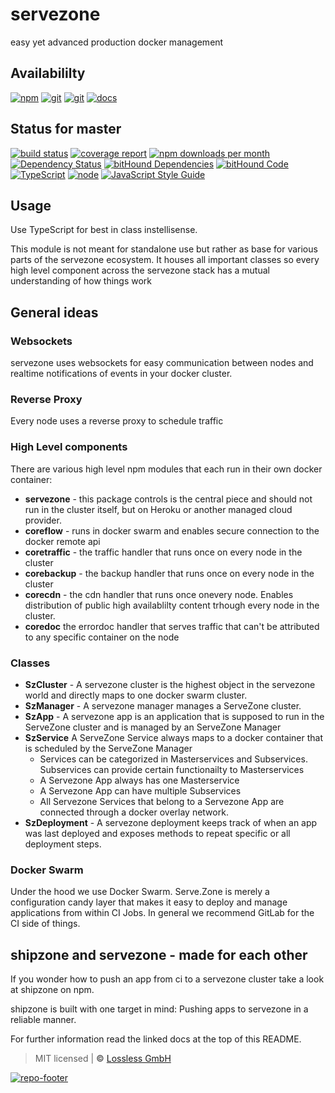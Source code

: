 # servezone
easy yet advanced production docker management

## Availabililty
[![npm](https://servezone.gitlab.io/assets/repo-button-npm.svg)](https://www.npmjs.com/package/servezone)
[![git](https://servezone.gitlab.io/assets/repo-button-git.svg)](https://GitLab.com/servezone/servezone)
[![git](https://servezone.gitlab.io/assets/repo-button-mirror.svg)](https://github.com/servezone/servezone)
[![docs](https://servezone.gitlab.io/assets/repo-button-docs.svg)](https://servezone.gitlab.io/servezone/)

## Status for master
[![build status](https://GitLab.com/servezone/servezone/badges/master/build.svg)](https://GitLab.com/servezone/servezone/commits/master)
[![coverage report](https://GitLab.com/servezone/servezone/badges/master/coverage.svg)](https://GitLab.com/servezone/servezone/commits/master)
[![npm downloads per month](https://img.shields.io/npm/dm/servezone.svg)](https://www.npmjs.com/package/servezone)
[![Dependency Status](https://david-dm.org/servezone/servezone.svg)](https://david-dm.org/servezone/servezone)
[![bitHound Dependencies](https://www.bithound.io/github/servezone/servezone/badges/dependencies.svg)](https://www.bithound.io/github/servezone/servezone/master/dependencies/npm)
[![bitHound Code](https://www.bithound.io/github/servezone/servezone/badges/code.svg)](https://www.bithound.io/github/servezone/servezone)
[![TypeScript](https://img.shields.io/badge/TypeScript-2.x-blue.svg)](https://nodejs.org/dist/latest-v6.x/docs/api/)
[![node](https://img.shields.io/badge/node->=%206.x.x-blue.svg)](https://nodejs.org/dist/latest-v6.x/docs/api/)
[![JavaScript Style Guide](https://img.shields.io/badge/code%20style-standard-brightgreen.svg)](http://standardjs.com/)

## Usage
Use TypeScript for best in class instellisense.

This module is not meant for standalone use but rather as base for various parts of the servezone ecosystem. It houses all important classes so every high level component across the servezone stack has a mutual understanding of how things work

## General ideas

### Websockets
servezone uses websockets for easy communication between nodes and realtime notifications of events in your docker cluster.

### Reverse Proxy
Every node uses a reverse proxy to schedule traffic

### High Level components
There are various high level npm modules that each run in their own docker container:

* **servezone** - this package controls is the central piece and should not run in the cluster itself, but on Heroku or another managed cloud provider.
* **coreflow** - runs in docker swarm and enables secure connection to the docker remote api
* **coretraffic** - the traffic handler that runs once on every node in the cluster
* **corebackup** - the backup handler that runs once on every node in the cluster
* **corecdn** - the cdn handler that runs once onevery node. Enables distribution of public high availablilty content trhough every node in the cluster.
* **coredoc** the errordoc handler that serves traffic that can't be attributed to any specific container on the node


### Classes
* **SzCluster** - A servezone cluster is the highest object in the servezone world and directly maps to one docker swarm cluster.
* **SzManager** - A servezone manager manages a ServeZone cluster.
* **SzApp** - A servezone app is an application that is supposed to run in the ServeZone cluster and is managed by an ServeZone Manager
* **SzService** A ServeZone Service always maps to a docker container that is scheduled by the ServeZone Manager
    * Services can be categorized in Masterservices and Subservices.
      Subservices can provide certain functionailty to Masterservices
    * A Servezone App always has one Masterservice
    * A Servezone App can have multiple Subservices
    * All Servezone Services that belong to a Servezone App are connected through a docker overlay network.
* **SzDeployment** - A servezone deployment keeps track of when an app was last deployed and exposes methods to repeat specific or all deployment steps.

### Docker Swarm
Under the hood we use Docker Swarm. Serve.Zone is merely a configuration candy layer that makes it easy to deploy and manage applications from within CI Jobs. In general we recommend GitLab for the CI side of things. 

## shipzone and servezone - made for each other
If you wonder how to push an app from ci to a servezone cluster take a look at shipzone on npm.

shipzone is built with one target in mind: Pushing apps to servezone in a reliable manner.



For further information read the linked docs at the top of this README.

> MIT licensed | **&copy;** [Lossless GmbH](https://lossless.gmbh)

[![repo-footer](https://servezone.gitlab.io/assets/repo-footer.svg)](https://push.rocks)
